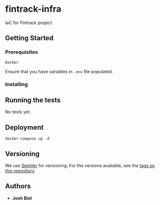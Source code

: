 # fintrack-infra

IaC for Fintrack project

## Getting Started

### Prerequisites

```
Docker
```

Ensure that you have variables in `.env` file populated.

### Installing


## Running the tests

No tests yet.

## Deployment

```
docker-compose up -d
```

## Versioning

We use [SemVer](http://semver.org/) for versioning. For the versions available, see the [tags on this repository](https://github.com/your/project/tags). 

## Authors

* **Josh Biol**
